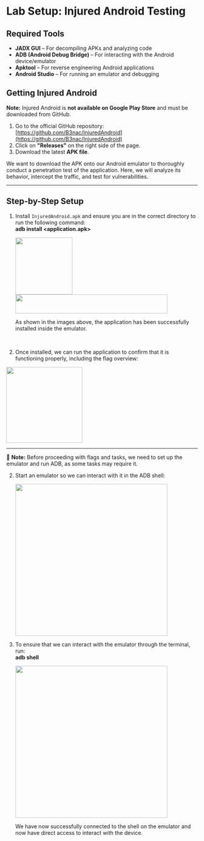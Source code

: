 # Lab Setup: Injured Android Testing

## Required Tools
- **JADX GUI** – For decompiling APKs and analyzing code
- **ADB (Android Debug Bridge)** – For interacting with the Android device/emulator
- **Apktool** – For reverse engineering Android applications
- **Android Studio** – For running an emulator and debugging

## Getting Injured Android
**Note:** Injured Android is **not available on Google Play Store** and must be downloaded from GitHub.

1. Go to the official GitHub repository:  
   [https://github.com/B3nac/InjuredAndroid](https://github.com/B3nac/InjuredAndroid)
2. Click on **"Releases"** on the right side of the page.
3. Download the latest **APK file**.

We want to download the APK onto our Android emulator to thoroughly conduct a penetration test of the application.
Here, we will analyze its behavior, intercept the traffic, and test for vulnerabilities.

---

## Step-by-Step Setup

1. Install `InjuredAndroid.apk` and ensure you are in the correct directory to run the following command:  
   **adb install <application.apk>**
   
    <img src="https://github.com/user-attachments/assets/845a2801-0fc6-4e15-bdcb-4669c0e35d9c" width="150">
    
   <img src="https://github.com/user-attachments/assets/e0377c1e-8711-4c39-9d24-c73da04c0d6f" width="400" height="50">
   
   As shown in the images above, the application has been successfully installed inside the emulator.

   <br>

3. Once installed, we can run the application to confirm that it is functioning properly, including the flag overview:

<img src="https://github.com/user-attachments/assets/ddb1f661-b1f0-4be8-979b-e8099e369526" width="200">


---

📌 **Note:** Before proceeding with flags and tasks, we need to set up the emulator and run ADB, as some tasks may require it.


2. Start an emulator so we can interact with it in the ADB shell:  
   
   <img src="https://github.com/user-attachments/assets/f0b22ec3-b76b-4047-9f88-ebd707901897" width="400">

3. To ensure that we can interact with the emulator through the terminal, run:  
   **adb shell**
   
   <img src="https://github.com/user-attachments/assets/437f9cd2-954c-4458-8470-e3efda2dcdc9" width=400>

   We have now successfully connected to the shell on the emulator and now have direct access to interact with the device. 

